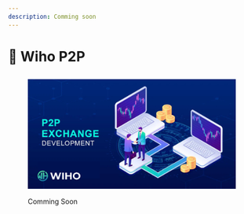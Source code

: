 ```yaml
---
description: Comming soon
---
```


# 👥 Wiho P2P

##

<figure><img src="../../.gitbook/assets/p2p-exchange-development.jpg" alt=""><figcaption><p>Comming Soon</p></figcaption></figure>

